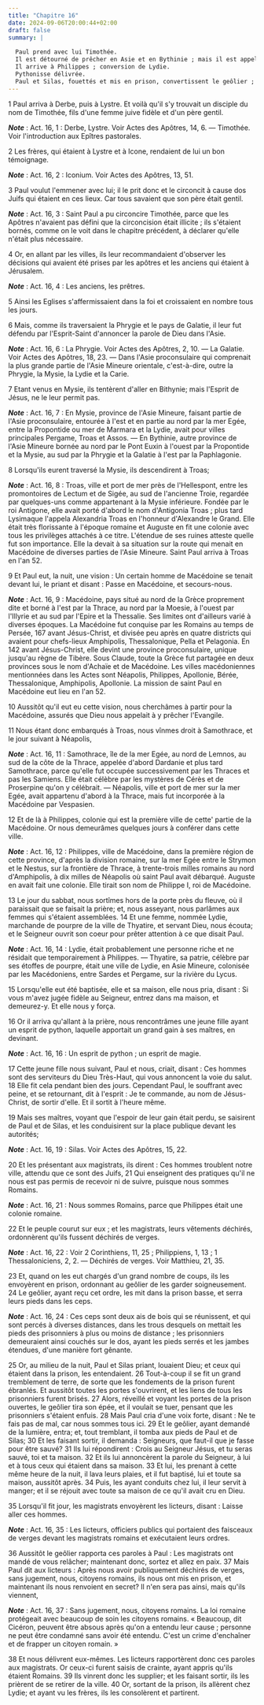 ```yaml
---
title: "Chapitre 16"
date: 2024-09-06T20:00:44+02:00
draft: false
summary: |
  
  Paul prend avec lui Timothée.
  Il est détourné de prêcher en Asie et en Bythinie ; mais il est appelé en Macédoine.
  Il arrive à Philippes ; conversion de Lydie.
  Pythonisse délivrée.
  Paul et Silas, fouettés et mis en prison, convertissent le geôlier ; leur délivrance.
---
```



1 Paul arriva à Derbe, puis à Lystre. Et voilà qu'il s'y trouvait un disciple du nom de Timothée, fils d'une femme juive fidèle et d'un père gentil.

***Note*** :  Act. 16, 1 : Derbe, Lystre. Voir Actes des Apôtres, 14, 6. ― Timothée. Voir l'introduction aux Epîtres pastorales.

2 Les frères, qui étaient à Lystre et à Icone, rendaient de lui un bon témoignage.

***Note*** :  Act. 16, 2 : Iconium. Voir Actes des Apôtres, 13, 51.

3 Paul voulut l'emmener avec lui; il le prit donc et le circoncit à cause dos Juifs qui étaient en ces lieux. Car tous savaient que son père était gentil.

***Note*** :  Act. 16, 3 : Saint Paul a pu circoncire Timothée, parce que les Apôtres n'avaient pas défini que la circoncision était illicite ; ils s'étaient bornés, comme on le voit dans le chapitre précédent, à déclarer qu'elle n'était plus nécessaire.

4 Or, en allant par les villes, ils leur recommandaient d'observer les décisions qui avaient été prises par les apôtres et les anciens qui étaient à Jérusalem.

***Note*** :  Act. 16, 4 : Les anciens, les prêtres.

5 Ainsi les Eglises s'affermissaient dans la foi et croissaient en nombre tous les jours.


6 Mais, comme ils traversaient la Phrygie et le pays de Galatie, il leur fut défendu par l'Esprit-Saint d'annoncer la parole de Dieu dans l'Asie.

***Note*** :  Act. 16, 6 : La Phrygie. Voir Actes des Apôtres, 2, 10. ― La Galatie. Voir Actes des Apôtres, 18, 23. ― Dans l'Asie proconsulaire qui comprenait la plus grande partie de l'Asie Mineure orientale, c'est-à-dire, outre la Phrygie, la Mysie, la Lydie et la Carie.

7 Etant venus en Mysie, ils tentèrent d'aller en Bithynie; mais l'Esprit de Jésus, ne le leur permit pas.

***Note*** :  Act. 16, 7 : En Mysie, province de l'Asie Mineure, faisant partie de l'Asie proconsulaire, entourée à l'est et en partie au nord par la mer Egée, entre la Propontide ou mer de Marmara et la Lydie, avait pour villes principales Pergame, Troas et Assos. ― En Bythinie, autre province de l'Asie Mineure bornée au nord par le Pont Euxin à l'ouest par la Propontide et la Mysie, au sud par la Phrygie et la Galatie à l'est par la Paphlagonie.

8 Lorsqu'ils eurent traversé la Mysie, ils descendirent à Troas;

***Note*** :  Act. 16, 8 : Troas, ville et port de mer près de l'Hellespont, entre les promontoires de Lectum et de Sigée, au sud de l'ancienne Troie, regardée par quelques-uns comme appartenant à la Mysie inférieure. Fondée par le roi Antigone, elle avait porté d'abord le nom d'Antigonia Troas ; plus tard Lysimaque l'appela Alexandria Troas en l'honneur d'Alexandre le Grand. Elle était très florissante à l'époque romaine et Auguste en fit une colonie avec tous les privilèges attachés à ce titre. L'étendue de ses ruines atteste quelle fut son importance. Elle la devait à sa situation sur la route qui menait en Macédoine de diverses parties de l'Asie Mineure. Saint Paul arriva à Troas en l'an 52.


9 Et Paul eut, la nuit, une vision : Un certain homme de Macédoine se tenait devant lui, le priant et disant : Passe en Macédoine, et secours-nous.

***Note*** :  Act. 16, 9 : Macédoine, pays situé au nord de la Grèce proprement dite et borné à l'est par la Thrace, au nord par la Moesie, à l'ouest par l'Illyrie et au sud par l'Epire et la Thessalie. Ses limites ont d'ailleurs varié à diverses époques. La Macédoine fut conquise par les Romains au temps de Persée, 167 avant Jésus-Christ, et divisée peu après en quatre districts qui avaient pour chefs-lieux Amphipolis, Thessalonique, Pella et Pelagonia. En 142 avant Jésus-Christ, elle devint une province proconsulaire, unique jusqu'au règne de Tibère. Sous Claude, toute la Grèce fut partagée en deux provinces sous le nom d'Achaïe et de Macédoine. Les villes macédoniennes mentionnées dans les Actes sont Néapolis, Philippes, Apollonie, Bérée, Thessalonique, Amphipolis, Apollonie. La mission de saint Paul en Macédoine eut lieu en l'an 52.

10 Aussitôt qu'il eut eu cette vision, nous cherchâmes à partir pour la Macédoine, assurés que Dieu nous appelait à y prêcher l'Evangile.


11 Nous étant donc embarqués à Troas, nous vînmes droit à Samothrace, et le jour suivant à Néapolis,

***Note*** :  Act. 16, 11 : Samothrace, île de la mer Egée, au nord de Lemnos, au sud de la côte de la Thrace, appelée d'abord Dardanie et plus tard Samothrace, parce qu'elle fut occupée successivement par les Thraces et pas les Samiens. Elle était célèbre par les mystères de Cérès et de Proserpine qu'on y célébrait. ― Néapolis, ville et port de mer sur la mer Egée, avait appartenu d'abord à la Thrace, mais fut incorporée à la Macédoine par Vespasien.

12 Et de là à Philippes, colonie qui est la première ville de cette' partie de la Macédoine. Or nous demeurâmes quelques jours à conférer dans cette ville.

***Note*** :  Act. 16, 12 : Philippes, ville de Macédoine, dans la première région de cette province, d'après la division romaine, sur la mer Egée entre le Strymon et le Nestus, sur la frontière de Thrace, à trente-trois milles romains au nord d'Amphipolis, à dix milles de Néapolis où saint Paul avait débarqué. Auguste en avait fait une colonie. Elle tirait son nom de Philippe I, roi de Macédoine.


13 Le jour du sabbat, nous sortîmes hors de la porte près du fleuve, où il paraissait que se faisait la prière; et, nous asseyant, nous parlâmes aux femmes qui s'étaient assemblées. 14 Et une femme, nommée Lydie, marchande de pourpre de la ville de Thyatire, et servant Dieu, nous écouta; et le Seigneur ouvrit son coeur pour prêter attention à ce que disait Paul.

***Note*** :  Act. 16, 14 : Lydie, était probablement une personne riche et ne résidait que temporairement à Philippes. ― Thyatire, sa patrie, célèbre par ses étoffes de pourpre, était une ville de Lydie, en Asie Mineure, colonisée par les Macédoniens, entre Sardes et Pergame, sur la rivière du Lycus.

15 Lorsqu'elle eut été baptisée, elle et sa maison, elle nous pria, disant : Si vous m'avez jugée fidèle au Seigneur, entrez dans ma maison, et demeurez-y. Et elle nous y força.


16 Or il arriva qu'allant à la prière, nous rencontrâmes une jeune fille ayant un esprit de python, laquelle apportait un grand gain à ses maîtres, en devinant.

***Note*** :  Act. 16, 16 : Un esprit de python ; un esprit de magie.

17 Cette jeune fille nous suivant, Paul et nous, criait, disant : Ces hommes sont des serviteurs du Dieu Très-Haut, qui vous annoncent la voie du salut. 18 Elle fit cela pendant bien des jours. Cependant Paul, le souffrant avec peine, et se retournant, dit à l'esprit : Je te commande, au nom de Jésus-Christ, de sortir d'elle. Et il sortit à l'heure même.


19 Mais ses maîtres, voyant que l'espoir de leur gain était perdu, se saisirent de Paul et de Silas, et les conduisirent sur la place publique devant les autorités;

***Note*** :  Act. 16, 19 : Silas. Voir Actes des Apôtres, 15, 22.

20 Et les présentant aux magistrats, ils dirent : Ces hommes troublent notre ville, attendu que ce sont des Juifs, 21 Qui enseignent des pratiques qu'il ne nous est pas permis de recevoir ni de suivre, puisque nous sommes Romains.

***Note*** :  Act. 16, 21 : Nous sommes Romains, parce que Philippes était une colonie romaine.

22 Et le peuple courut sur eux ; et les magistrats, leurs vêtements déchirés, ordonnèrent qu'ils fussent déchirés de verges.

***Note*** :  Act. 16, 22 : Voir 2 Corinthiens, 11, 25 ; Philippiens, 1, 13 ; 1 Thessaloniciens, 2, 2. ― Déchirés de verges. Voir Matthieu, 21, 35.

23 Et, quand on les eut chargés d'un grand nombre de coups, ils les envoyèrent en prison, ordonnant au geôlier de les garder soigneusement. 24 Le geôlier, ayant reçu cet ordre, les mit dans la prison basse, et serra leurs pieds dans les ceps.

***Note*** :  Act. 16, 24 : Ces ceps sont deux ais de bois qui se réunissent, et qui sont percés à diverses distances, dans les trous desquels on mettait les pieds des prisonniers à plus ou moins de distance ; les prisonniers demeuraient ainsi couchés sur le dos, ayant les pieds serrés et les jambes étendues, d'une manière fort gênante.


25 Or, au milieu de la nuit, Paul et Silas priant, louaient Dieu; et ceux qui étaient dans la prison, les entendaient. 26 Tout-à-coup il se fit un grand tremblement de terre, de sorte que les fondements de la prison furent ébranlés. Et aussitôt toutes les portes s'ouvrirent, et les liens de tous les prisonniers furent brisés. 27 Alors, réveillé et voyant les portes de la prison ouvertes, le geôlier tira son épée, et il voulait se tuer, pensant que les prisonniers s'étaient enfuis. 28 Mais Paul cria d'une voix forte, disant : Ne te fais pas de mal, car nous sommes tous ici. 29 Et le geôlier, ayant demandé de la lumière, entra; et, tout tremblant, il tomba aux pieds de Paul et de Silas; 30 Et les faisant sortir, il demanda : Seigneurs, que faut-il que je fasse pour être sauvé? 31 Ils lui répondirent : Crois au Seigneur Jésus, et tu seras sauvé, toi et ta maison. 32 Et ils lui annoncèrent la parole du Seigneur, à lui et à tous ceux qui étaient dans sa maison. 33 Et lui, les prenant à cette même heure de la nuit, il
lava leurs plaies, et il fut baptisé, lui et toute sa maison, aussitôt après. 34 Puis, les ayant conduits chez lui, il leur servit à manger; et il se réjouit avec toute sa maison de ce qu'il avait cru en Dieu.


35 Lorsqu'il fit jour, les magistrats envoyèrent les licteurs, disant : Laisse aller ces hommes.

***Note*** :  Act. 16, 35 : Les licteurs, officiers publics qui portaient des faisceaux de verges devant les magistrats romains et exécutaient leurs ordres.

36 Aussitôt le geôlier rapporta ces paroles à Paul : Les magistrats ont mandé de vous relâcher; maintenant donc, sortez et allez en paix. 37 Mais Paul dit aux licteurs : Après nous avoir publiquement déchirés de verges, sans jugement, nous, citoyens romains, ils nous ont mis en prison, et maintenant ils nous renvoient en secret? Il n'en sera pas ainsi, mais qu'ils viennent,

***Note*** :  Act. 16, 37 : Sans jugement, nous, citoyens romains. La loi romaine protégeait avec beaucoup de soin les citoyens romains. « Beaucoup, dit Cicéron, peuvent être absous après qu'on a entendu leur cause ; personne ne peut être condamné sans avoir été entendu. C'est un crime d'enchaîner et de frapper un citoyen romain. »

38 Et nous délivrent eux-mêmes. Les licteurs rapportèrent donc ces paroles aux magistrats. Or ceux-ci furent saisis de crainte, ayant appris qu'ils étaient Romains. 39 Ils vinrent donc les supplier; et les faisant sortir, ils les prièrent de se retirer de la ville. 40 Or, sortant de la prison, ils allèrent chez Lydie; et ayant vu les frères, ils les consolèrent et partirent.

